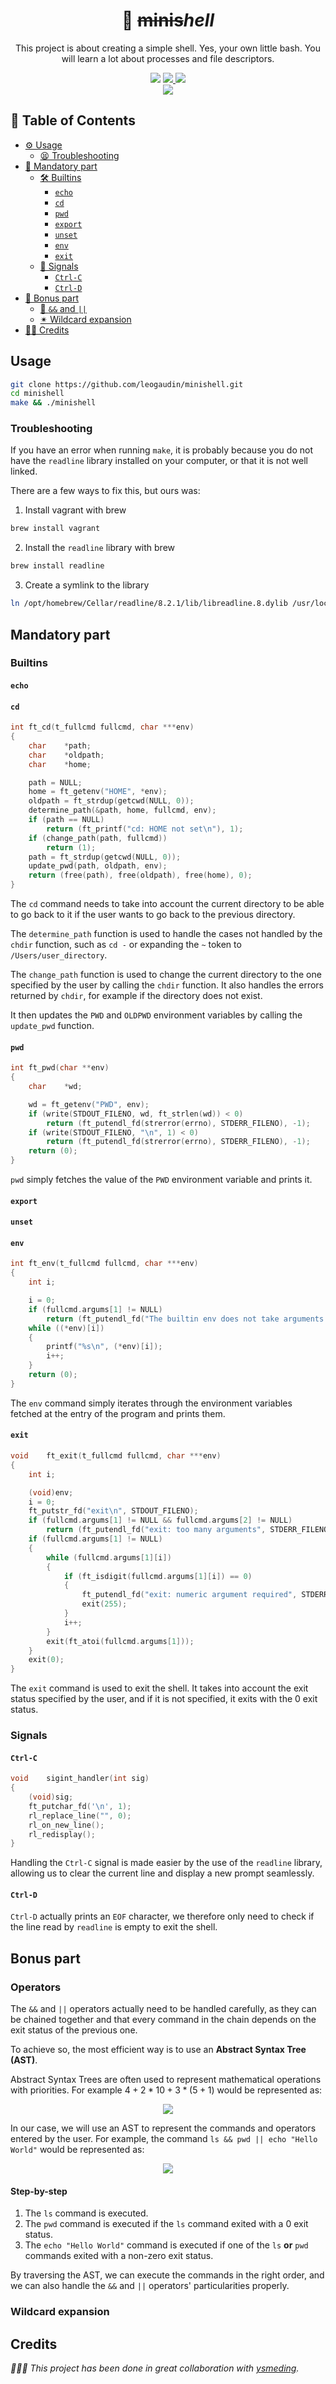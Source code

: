 <div align="center">
	<h1>🐚 <s>minis</s><i>hell</i></h1>
	<p>This project is about creating a simple shell. Yes, your own little bash. You will learn a lot about processes and file descriptors.</p>
	<img src="https://img.shields.io/badge/norminette-KO-red"/>
	<a href="https://developer.apple.com/library/archive/documentation/Performance/Conceptual/ManagingMemory/Articles/FindingLeaks.html">
		<img src="https://img.shields.io/badge/leaks-KO-red" />
	</a>
	<img src="https://img.shields.io/badge/bonus-included-success"/>
	<br />
	<img src="https://img.shields.io/badge/unknown%2F100-important?logo=42&logoColor=fff" />
</div>

## 📖 Table of Contents
<!--ts-->
* [⚙️ Usage](#usage)
	* [😫 Troubleshooting](#troubleshooting)
* [💯 Mandatory part](#mandatory-part)
	* [🛠️ Builtins](#builtins)
		* [`echo`](#echo)
		* [`cd`](#cd)
		* [`pwd`](#pwd)
		* [`export`](#export)
		* [`unset`](#unset)
		* [`env`](#env)
		* [`exit`](#exit)
	* [🔔 Signals](#signals)
		* [`Ctrl-C`](#ctrl-c)
		* [`Ctrl-D`](#ctrl-d)
* [🌟 Bonus part](#bonus-part)
	* [🌳 `&&` and `||`](#operators)
	* [✴ Wildcard expansion](#wildcard-expansion)
* [🙇🏻 Credits](#credits)
<!--te-->

## Usage

```bash
git clone https://github.com/leogaudin/minishell.git
cd minishell
make && ./minishell
```

### Troubleshooting

If you have an error when running `make`, it is probably because you do not have the `readline` library installed on your computer, or that it is not well linked.

There are a few ways to fix this, but ours was:

1. Install vagrant with brew

```bash
brew install vagrant
```

2. Install the `readline` library with brew

```bash
brew install readline
```

3. Create a symlink to the library

```bash
ln /opt/homebrew/Cellar/readline/8.2.1/lib/libreadline.8.dylib /usr/local/lib/libreadline.8.dylib
```

## Mandatory part

### Builtins

#### `echo`

#### `cd`

```c
int	ft_cd(t_fullcmd fullcmd, char ***env)
{
	char	*path;
	char	*oldpath;
	char	*home;

	path = NULL;
	home = ft_getenv("HOME", *env);
	oldpath = ft_strdup(getcwd(NULL, 0));
	determine_path(&path, home, fullcmd, env);
	if (path == NULL)
		return (ft_printf("cd: HOME not set\n"), 1);
	if (change_path(path, fullcmd))
		return (1);
	path = ft_strdup(getcwd(NULL, 0));
	update_pwd(path, oldpath, env);
	return (free(path), free(oldpath), free(home), 0);
}
```

The `cd` command needs to take into account the current directory to be able to go back to it if the user wants to go back to the previous directory.

The `determine_path` function is used to handle the cases not handled by the `chdir` function, such as `cd -` or expanding the `~` token to `/Users/user_directory`.

The `change_path` function is used to change the current directory to the one specified by the user by calling the `chdir` function. It also handles the errors returned by `chdir`, for example if the directory does not exist.

It then updates the `PWD` and `OLDPWD` environment variables by calling the `update_pwd` function.

#### `pwd`

```c
int	ft_pwd(char **env)
{
	char	*wd;

	wd = ft_getenv("PWD", env);
	if (write(STDOUT_FILENO, wd, ft_strlen(wd)) < 0)
		return (ft_putendl_fd(strerror(errno), STDERR_FILENO), -1);
	if (write(STDOUT_FILENO, "\n", 1) < 0)
		return (ft_putendl_fd(strerror(errno), STDERR_FILENO), -1);
	return (0);
}
```

`pwd` simply fetches the value of the `PWD` environment variable and prints it.

#### `export`

#### `unset`

#### `env`

```c
int	ft_env(t_fullcmd fullcmd, char ***env)
{
	int	i;

	i = 0;
	if (fullcmd.argums[1] != NULL)
		return (ft_putendl_fd("The builtin env does not take arguments or options.", STDERR_FILENO), -1);
	while ((*env)[i])
	{
		printf("%s\n", (*env)[i]);
		i++;
	}
	return (0);
}
```

The `env` command simply iterates through the environment variables fetched at the entry of the program and prints them.

#### `exit`

```c
void	ft_exit(t_fullcmd fullcmd, char ***env)
{
	int i;

	(void)env;
	i = 0;
	ft_putstr_fd("exit\n", STDOUT_FILENO);
	if (fullcmd.argums[1] != NULL && fullcmd.argums[2] != NULL)
		return (ft_putendl_fd("exit: too many arguments", STDERR_FILENO), (void)0);
	if (fullcmd.argums[1] != NULL)
	{
		while (fullcmd.argums[1][i])
		{
			if (ft_isdigit(fullcmd.argums[1][i]) == 0)
			{
				ft_putendl_fd("exit: numeric argument required", STDERR_FILENO);
				exit(255);
			}
			i++;
		}
		exit(ft_atoi(fullcmd.argums[1]));
	}
	exit(0);
}
```

The `exit` command is used to exit the shell. It takes into account the exit status specified by the user, and if it is not specified, it exits with the 0 exit status.

### Signals

#### `Ctrl-C`

```c
void	sigint_handler(int sig)
{
	(void)sig;
	ft_putchar_fd('\n', 1);
	rl_replace_line("", 0);
	rl_on_new_line();
	rl_redisplay();
}
```

Handling the `Ctrl-C` signal is made easier by the use of the `readline` library, allowing us to clear the current line and display a new prompt seamlessly.

#### `Ctrl-D`

`Ctrl-D` actually prints an `EOF` character, we therefore only need to check if the line read by `readline` is empty to exit the shell.

## Bonus part

### Operators

The `&&` and `||` operators actually need to be handled carefully, as they can be chained together and that every command in the chain depends on the exit status of the previous one.

To achieve so, the most efficient way is to use an **Abstract Syntax Tree (AST)**.

Abstract Syntax Trees are often used to represent mathematical operations with priorities. For example $4 + 2 * 10 + 3 * (5 + 1)$ would be represented as:

<p align="center">
	<img src="./assets/ast.svg" />
</p>

In our case, we will use an AST to represent the commands and operators entered by the user. For example, the command `ls && pwd || echo "Hello World"` would be represented as:

<p align="center">
	<img src="./assets/ast_shell.svg" />
</p>

#### Step-by-step

1. The `ls` command is executed.
2. The `pwd` command is executed if the `ls` command exited with a 0 exit status.
3. The `echo "Hello World"` command is executed if one of the `ls` **or** `pwd` commands exited with a non-zero exit status.


By traversing the AST, we can execute the commands in the right order, and we can also handle the `&&` and `||` operators' particularities properly.

### Wildcard expansion

## Credits

*🙇🏻‍♂️ This project has been done in great collaboration with [ysmeding](https://github.com/ysmeding).*
